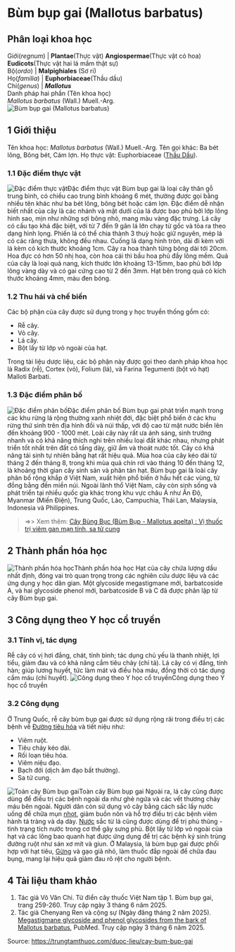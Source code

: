 # Bùm bụp gai (Mallotus barbatus)

Phân loại khoa học  
---  
Giới(_regnum_) |  **Plantae**(Thực vật) **Angiospermae**(Thực vật có hoa) **Eudicots**(Thực vật hai lá mầm thật sự)  
Bộ(_ordo_) | **Malpighiales** (Sơ ri)  
Họ(_familia_) | **Euphorbiaceae**(Thầu dầu)  
Chi(_genus_) | **_Mallotus_**  
Danh pháp hai phần (Tên khoa học)  
_Mallotus barbatus_ (Wall.) Muell.-Arg.  
![Bùm bụp gai \(Mallotus barbatus\)](https://trungtamthuoc.com/images/others/bum-bup-gai-8502.jpg)
##  1 Giới thiệu
Tên khoa học: _Mallotus barbatus_ (Wall.) Muell.-Arg.
Tên gọi khác: Ba bét lông, Bông bét, Cám lợn.
Họ thực vật: Euphorbiaceae ([Thầu Dầu](https://trungtamthuoc.com/duoc-lieu/thau-dau "Thầu Dầu")).
### 1.1 Đặc điểm thực vật
![Đặc điểm thực vật](https://trungtamthuoc.com/images/item/bum-bup-gai-0.jpg)Đặc điểm thực vật
Bùm bụp gai là loại cây thân gỗ trung bình, có chiều cao trung bình khoảng 6 mét, thường được gọi bằng nhiều tên khác như ba bét lông, bông bét hoặc cám lợn. Đặc điểm dễ nhận biết nhất của cây là các nhánh và mặt dưới của lá được bao phủ bởi lớp lông hình sao, mịn như những sợi bông nhỏ, mang màu vàng đặc trưng.
Lá cây có cấu tạo khá đặc biệt, với từ 7 đến 9 gân lá lớn chạy từ gốc và tỏa ra theo dạng hình lọng. Phiến lá có thể chia thành 3 thuỳ hoặc giữ nguyên, mép lá có các răng thưa, không đều nhau. Cuống lá dạng hình tròn, dài đi kèm với lá kèm có kích thước khoảng 1cm.
Cây ra hoa thành từng bông dài tới 20cm. Hoa đực có hơn 50 nhị hoa, còn hoa cái thì bầu hoa phủ đầy lông mềm. Quả của cây là loại quả nang, kích thước lớn khoảng 13-15mm, bao phủ bởi lớp lông vàng dày và có gai cứng cao từ 2 đến 3mm. Hạt bên trong quả có kích thước khoảng 4mm, màu đen bóng.
### 1.2 Thu hái và chế biến
Các bộ phận của cây được sử dụng trong y học truyền thống gồm có:
  * Rễ cây.
  * Vỏ cây.
  * Lá cây.
  * Bột lấy từ lớp vỏ ngoài của hạt.


Trong tài liệu dược liệu, các bộ phận này được gọi theo danh pháp khoa học là Radix (rễ), Cortex (vỏ), Folium (lá), và Farina Tegumenti (bột vỏ hạt) Malloti Barbati.
### 1.3 Đặc điểm phân bố
![Đặc điểm phân bố](https://trungtamthuoc.com/images/item/bum-bup-gai-1.jpg)Đặc điểm phân bố
Bùm bụp gai phát triển mạnh trong các khu rừng lá rộng thường xanh nhiệt đới, đặc biệt phổ biến ở các khu rừng thứ sinh trên địa hình đồi và núi thấp, với độ cao từ mặt nước biển lên đến khoảng 900 - 1000 mét.
Loài cây này rất ưa ánh sáng, sinh trưởng nhanh và có khả năng thích nghi trên nhiều loại đất khác nhau, nhưng phát triển tốt nhất trên đất có tầng dày, giữ ẩm và thoát nước tốt. Cây có khả năng tái sinh tự nhiên bằng hạt rất hiệu quả.
Mùa hoa của cây kéo dài từ tháng 2 đến tháng 8, trong khi mùa quả chín rơi vào tháng 10 đến tháng 12, là khoảng thời gian cây sinh sản và phân tán hạt.
Bùm bụp gai là loài cây phân bố rộng khắp ở Việt Nam, xuất hiện phổ biến ở hầu hết các vùng, từ đồng bằng đến miền núi. Ngoài lãnh thổ Việt Nam, cây còn sinh sống và phát triển tại nhiều quốc gia khác trong khu vực châu Á như Ấn Độ, Myanmar (Miến Điện), Trung Quốc, Lào, Campuchia, Thái Lan, Malaysia, Indonesia và Philippines.
> =>> Xem thêm: [Cây Bùng Bục (Bùm Bụp - Mallotus apelta) : Vị thuốc trị viêm gan mạn tính, sa tử cung](https://trungtamthuoc.com/duoc-lieu/bung-buc)
##  2 Thành phần hóa học
![Thành phần hóa học](https://trungtamthuoc.com/images/item/bum-bup-gai-2.jpg)Thành phần hóa học
Hạt của cây chứa lượng dầu nhất định, đóng vai trò quan trọng trong các nghiên cứu dược liệu và các ứng dụng y học dân gian.
Một glycoside megastigmane mới, barbatcoside A, và hai glycoside phenol mới, barbatcoside B và C đã được phân lập từ cây Bùm bụp gai.
##  3 Công dụng theo Y học cổ truyền
### 3.1 Tính vị, tác dụng
Rễ cây có vị hơi đắng, chát, tính bình; tác dụng chủ yếu là thanh nhiệt, lợi tiểu, giảm đau và có khả năng cầm tiêu chảy (chỉ tả).
Lá cây có vị đắng, tính hàn; giúp lương huyết, tức làm mát và điều hòa máu, đồng thời có tác dụng cầm máu (chỉ huyết).
![Công dụng theo Y học cổ truyền](https://trungtamthuoc.com/images/item/bum-bup-gai-3.jpg)Công dụng theo Y học cổ truyền
### 3.2 Công dụng
Ở Trung Quốc, rễ cây bùm bụp gai được sử dụng rộng rãi trong điều trị các bệnh về [Đường tiêu hóa](https://trungtamthuoc.com/thuoc-tieu-hoa "Đường tiêu hóa") và tiết niệu như:
  * Viêm ruột.
  * Tiêu chảy kéo dài.
  * Rối loạn tiêu hóa.
  * Viêm niệu đạo.
  * Bạch đới (dịch âm đạo bất thường).
  * Sa tử cung.

![Toàn cây Bùm bụp gai](https://trungtamthuoc.com/images/item/bum-bup-gai-4.jpg)Toàn cây Bùm bụp gai
Ngoài ra, lá cây cũng được dùng để điều trị các bệnh ngoài da như ghẻ ngứa và các vết thương chảy máu bên ngoài.
Người dân còn sử dụng vỏ cây bằng cách sắc lấy nước uống để chữa mụn [nhọt](https://trungtamthuoc.com/bai-viet/nhot "nhọt"), giảm buồn nôn và hỗ trợ điều trị các bệnh viêm hành tá tràng và dạ dày. [Nước](https://trungtamthuoc.com/hoat-chat/nuoc "Nước") sắc từ lá cũng được dùng để trị phù thũng - tình trạng tích nước trong cơ thể gây sưng phù.
Bột lấy từ lớp vỏ ngoài của hạt và các lông bao quanh hạt được ứng dụng để trị các bệnh ký sinh trùng đường ruột như sán xơ mít và giun.
Ở Malaysia, lá bùm bụp gai được phối hợp với hạt tiêu, [Gừng](https://trungtamthuoc.com/duoc-lieu/gung-14 "Gừng") và gạo giã nhỏ, làm thuốc đắp ngoài để chữa đau bụng, mang lại hiệu quả giảm đau rõ rệt cho người bệnh.
##  4 Tài liệu tham khảo
  1. Tác giả Võ Văn Chi. Từ điển cây thuốc Việt Nam tập 1. Bùm bụp gai, trang 259-260. Truy cập ngày 3 tháng 6 năm 2025.
  2. Tác giả Chenyang Ren và cộng sự (Ngày đăng tháng 2 năm 2025). [Megastigmane glycoside and phenol glycosides from the bark of Mallotus barbatus](https://pubmed.ncbi.nlm.nih.gov/37867299/), PubMed. Truy cập ngày 3 tháng 6 năm 2025.




Source: https://trungtamthuoc.com/duoc-lieu/cay-bum-bup-gai